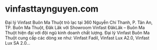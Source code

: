 # vinfasttaynguyen.com
Đại lý Vinfast Buôn Ma Thuột trò lạc tại 360 Nguyễn Chí Thanh, P. Tân An, TP. Buôn Ma Thuột, Đăk Lăk với Showroom Vinfast ĐăkLăk – Buôn Ma Thuột hiện đại với đội ngũ kinh doanh chất lượng. Đại lý Vinfast Buôn Ma Thuột cung cấp các dòng xe như: Vinfast Fadil, Vinfast Lux A2.0, Vinfast Lux SA 2.0…
